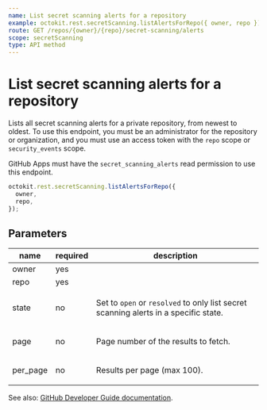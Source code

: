 ```yaml
---
name: List secret scanning alerts for a repository
example: octokit.rest.secretScanning.listAlertsForRepo({ owner, repo })
route: GET /repos/{owner}/{repo}/secret-scanning/alerts
scope: secretScanning
type: API method
---
```


# List secret scanning alerts for a repository

Lists all secret scanning alerts for a private repository, from newest to oldest. To use this endpoint, you must be an administrator for the repository or organization, and you must use an access token with the `repo` scope or `security_events` scope.

GitHub Apps must have the `secret_scanning_alerts` read permission to use this endpoint.

```js
octokit.rest.secretScanning.listAlertsForRepo({
  owner,
  repo,
});
```

## Parameters

<table>
  <thead>
    <tr>
      <th>name</th>
      <th>required</th>
      <th>description</th>
    </tr>
  </thead>
  <tbody>
    <tr><td>owner</td><td>yes</td><td>

</td></tr>
<tr><td>repo</td><td>yes</td><td>

</td></tr>
<tr><td>state</td><td>no</td><td>

Set to `open` or `resolved` to only list secret scanning alerts in a specific state.

</td></tr>
<tr><td>page</td><td>no</td><td>

Page number of the results to fetch.

</td></tr>
<tr><td>per_page</td><td>no</td><td>

Results per page (max 100).

</td></tr>
  </tbody>
</table>

See also: [GitHub Developer Guide documentation](https://docs.github.com/rest/reference/secret-scanning#list-secret-scanning-alerts-for-a-repository).
